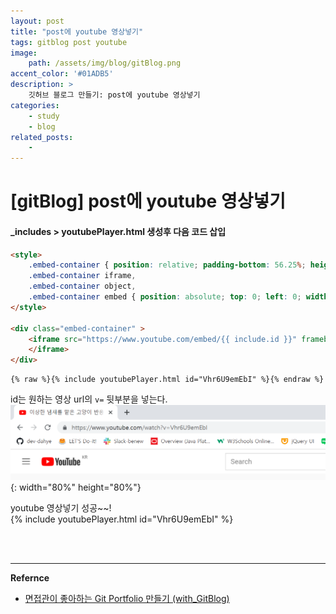```yaml
---
layout: post
title: "post에 youtube 영상넣기"
tags: gitblog post youtube
image: 
    path: /assets/img/blog/gitBlog.png
accent_color: '#01ADB5'
description: >
    깃허브 블로그 만들기: post에 youtube 영상넣기
categories:
    - study
    - blog
related_posts:    
    -    
---
```

# [gitBlog] post에 youtube 영상넣기

#### _includes > youtubePlayer.html 생성후 다음 코드 삽입

```html
<style>
    .embed-container { position: relative; padding-bottom: 56.25%; height: 0; overflow: hidden; max-width: 100%; }
    .embed-container iframe,
    .embed-container object,
    .embed-container embed { position: absolute; top: 0; left: 0; width: 100%; height: 100%; }
</style>

<div class="embed-container" >
    <iframe src="https://www.youtube.com/embed/{{ include.id }}" frameborder="0" allowfullscreen="" onclick="ga('send', 'event', 'post', 'click', 'youtubePlayer');">
    </iframe>
</div>
```

```
{% raw %}{% include youtubePlayer.html id="Vhr6U9emEbI" %}{% endraw %}
```

id는 원하는 영상 url의 `v=` 뒷부분을 넣는다.   
![youtube](/assets/img/blog/youtube1.png){: width="80%" height="80%"}   


youtube 영상넣기 성공~~!   
{% include youtubePlayer.html id="Vhr6U9emEbI" %}


<br>
<br>

- - -

**Refernce**   
- [면접관이 좋아하는 Git Portfolio 만들기 (with_GitBlog)](https://projectlion.io/courses/technology/gitblog)